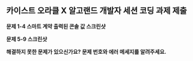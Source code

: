 ## 카이스트 오라클 X 알고랜드 개발자 세션 코딩 과제 제출

**문제 1-4 스마트 계약 출력된 콘솔 값 스크린샷**

<!-- algokit project deploy localnet을 실행하고 나온 콘솔 출력값을 스크린샷 찍어 올려주세요. -->

**문제 5-9 스크린샷**

<!-- 로컬 서버에서 Sell NFT해서 판매 등록이 된 페이지를 스크린샷 찍어 올려주세요 -->

**해결하지 못한 문제가 있으신가요? 문제 번호와 에러 메세지를 알려주세요.**

<!-- 문제 번호와 에러 메세지 스크린샷을 올려주세요.-->


